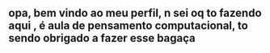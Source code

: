 ## opa, bem vindo ao meu perfil, n sei oq to fazendo aqui , é aula de pensamento computacional, to sendo obrigado a fazer esse bagaça

<!--
**KAIONONATO/KAIONONATO** is a ✨ _special_ ✨ repository because its `README.md` (this file) appears on your GitHub profile.

![image](https://github.com/user-attachments/assets/ab612b9b-2d5e-4052-a596-602100cd74a6)
